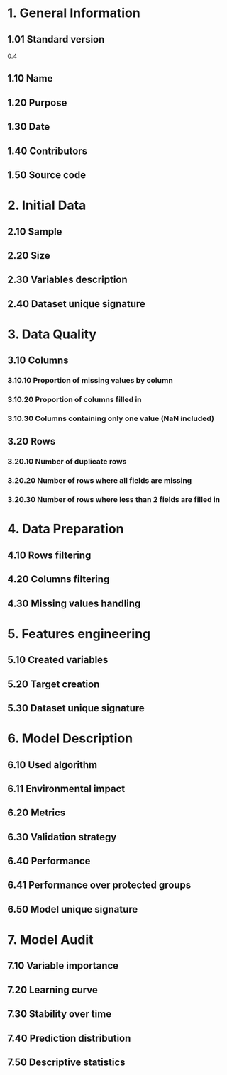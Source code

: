 # 1. General Information
## 1.01 Standard version
0.4
## 1.10 Name
## 1.20 Purpose
## 1.30 Date
## 1.40 Contributors
## 1.50 Source code

# 2. Initial Data 
## 2.10 Sample
## 2.20 Size
## 2.30 Variables description
## 2.40 Dataset unique signature

# 3. Data Quality 
## 3.10 Columns
### 3.10.10 Proportion of missing values by column
### 3.10.20 Proportion of columns filled in
### 3.10.30 Columns containing only one value (NaN included)
## 3.20 Rows
### 3.20.10 Number of duplicate rows
### 3.20.20 Number of rows where all fields are missing
### 3.20.30 Number of rows where less than 2 fields are filled in

# 4. Data Preparation
## 4.10 Rows filtering
## 4.20 Columns filtering
## 4.30 Missing values handling

# 5. Features engineering
## 5.10 Created variables
## 5.20 Target creation
## 5.30 Dataset unique signature

# 6. Model Description
## 6.10 Used algorithm
## 6.11 Environmental impact
## 6.20 Metrics
## 6.30 Validation strategy
## 6.40 Performance
## 6.41 Performance over protected groups
## 6.50 Model unique signature

# 7. Model Audit
## 7.10 Variable importance
## 7.20 Learning curve
## 7.30 Stability over time
## 7.40 Prediction distribution
## 7.50 Descriptive statistics
